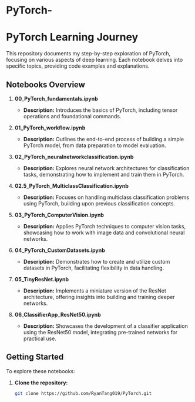 # PyTorch-
# PyTorch Learning Journey

This repository documents my step-by-step exploration of PyTorch, focusing on various aspects of deep learning. Each notebook delves into specific topics, providing code examples and explanations.

## Notebooks Overview

1. **00_PyTorch_fundamentals.ipynb**
   - **Description:** Introduces the basics of PyTorch, including tensor operations and foundational commands.

2. **01_PyTorch_workflow.ipynb**
   - **Description:** Outlines the end-to-end process of building a simple PyTorch model, from data preparation to model evaluation.

3. **02_PyTorch_neuralnetworkclassification.ipynb**
   - **Description:** Explores neural network architectures for classification tasks, demonstrating how to implement and train them in PyTorch.

4. **02.5_PyTorch_MulticlassClassification.ipynb**
   - **Description:** Focuses on handling multiclass classification problems using PyTorch, building upon previous classification concepts.

5. **03_PyTorch_ComputerVision.ipynb**
   - **Description:** Applies PyTorch techniques to computer vision tasks, showcasing how to work with image data and convolutional neural networks.

6. **04_PyTorch_CustomDatasets.ipynb**
   - **Description:** Demonstrates how to create and utilize custom datasets in PyTorch, facilitating flexibility in data handling.

7. **05_TinyResNet.ipynb**
   - **Description:** Implements a miniature version of the ResNet architecture, offering insights into building and training deeper networks.

8. **06_ClassifierApp_ResNet50.ipynb**
   - **Description:** Showcases the development of a classifier application using the ResNet50 model, integrating pre-trained networks for practical use.

## Getting Started

To explore these notebooks:

1. **Clone the repository:**
   ```bash
   git clone https://github.com/RyanTang019/PyTorch.git
